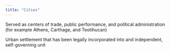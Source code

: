 ```yaml
---
title: "Cities"
---
```

Served as centers of trade, public performance, and political administration (for example Athens, Carthage, and Teotihucan)

Urban settlement that has been legally incorporated into and independent, self-governing unit

